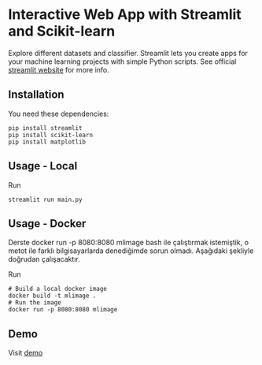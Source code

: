 # Interactive Web App with Streamlit and Scikit-learn
Explore different datasets and classifier. Streamlit lets you create apps for your machine learning projects with simple
Python scripts. See official [streamlit website](https://www.streamlit.io/) for more info.

## Installation
You need these dependencies:
```console
pip install streamlit
pip install scikit-learn
pip install matplotlib
```

## Usage - Local
Run
```console
streamlit run main.py
```

## Usage - Docker
Derste 
docker run -p 8080:8080 mlimage bash ile çalıştırmak istemiştik, o metot ile farklı bilgisayarlarda denediğimde sorun olmadı. Aşağıdaki şekliyle doğrudan çalışacaktır.

Run
```console
# Build a local docker image
docker build -t mlimage .
# Run the image
docker run -p 8080:8080 mlimage
```

## Demo
Visit [demo](https://autom-coder-ml-methods-streamlit-main-g0wljb.streamlit.app/)
